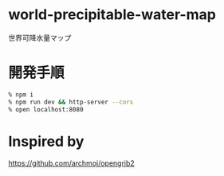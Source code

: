 # world-precipitable-water-map

世界可降水量マップ

# 開発手順

```sh
% npm i
% npm run dev && http-server --cors
% open localhost:8080
```

# Inspired by

https://github.com/archmoj/opengrib2
